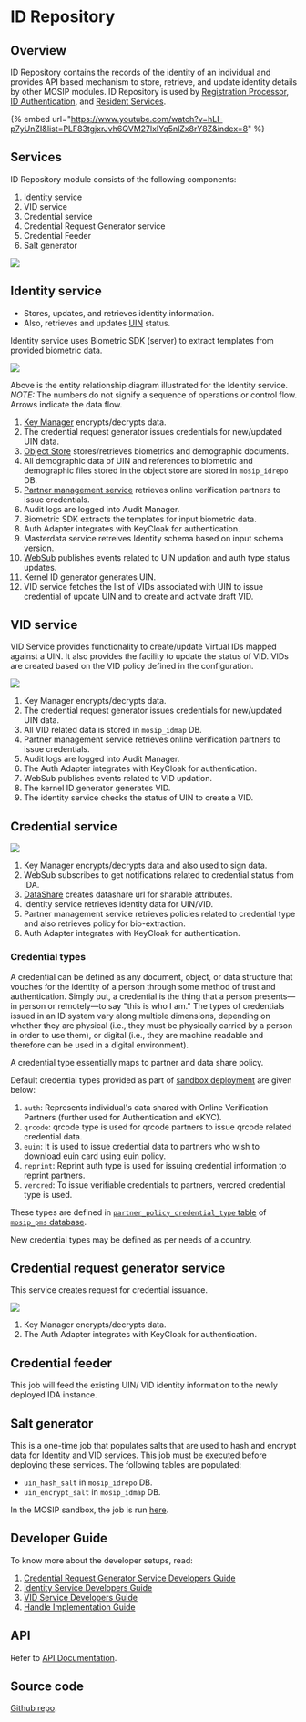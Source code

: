# ID Repository

## Overview

ID Repository contains the records of the identity of an individual and provides API based mechanism to store, retrieve, and update identity details by other MOSIP modules. ID Repository is used by [Registration Processor](../registration-processor/), [ID Authentication](../id-authentication-services/), and [Resident Services](../resident-services/).

{% embed url="https://www.youtube.com/watch?v=hLI-p7yUnZI&list=PLF83tgjxrJvh6QVM27lxIYq5nlZx8rY8Z&index=8" %}

## Services

ID Repository module consists of the following components:

1. Identity service
2. VID service
3. Credential service
4. Credential Request Generator service
5. Credential Feeder
6. Salt generator

![](../../.gitbook/assets/id-repository.png)

## Identity service

* Stores, updates, and retrieves identity information.
* Also, retrieves and updates [UIN](../../id-lifecycle-management/identifiers.md#uin) status.

Identity service uses Biometric SDK (server) to extract templates from provided biometric data.

![](../../.gitbook/assets/identity-service.png)

Above is the entity relationship diagram illustrated for the Identity service. _NOTE:_ The numbers do not signify a sequence of operations or control flow. Arrows indicate the data flow.

1. [Key Manager](../keymanager/) encrypts/decrypts data.
2. The credential request generator issues credentials for new/updated UIN data.
3. [Object Store](../persistence/object-store.md) stores/retrieves biometrics and demographic documents.
4. All demographic data of UIN and references to biometric and demographic files stored in the object store are stored in `mosip_idrepo` DB.
5. [Partner management service](../partner-management-services/) retrieves online verification partners to issue credentials.
6. Audit logs are logged into Audit Manager.
7. Biometric SDK extracts the templates for input biometric data.
8. Auth Adapter integrates with KeyCloak for authentication.
9. Masterdata service retreives Identity schema based on input schema version.
10. [WebSub](../websub/) publishes events related to UIN updation and auth type status updates.
11. Kernel ID generator generates UIN.
12. VID service fetches the list of VIDs associated with UIN to issue credential of update UIN and to create and activate draft VID.

## VID service

VID Service provides functionality to create/update Virtual IDs mapped against a UIN. It also provides the facility to update the status of VID. VIDs are created based on the VID policy defined in the configuration.

![](<../../.gitbook/assets/VID-service (1).png>)

1. Key Manager encrypts/decrypts data.
2. The credential request generator issues credentials for new/updated UIN data.&#x20;
3. All VID related data is stored in `mosip_idmap` DB.
4. Partner management service retrieves online verification partners to issue credentials.
5. Audit logs are logged into Audit Manager.
6. The Auth Adapter integrates with KeyCloak for authentication.
7. WebSub publishes events related to VID updation.
8. The kernel ID generator generates VID.
9. The identity service checks the status of UIN to create a VID.

## Credential service

![](../../.gitbook/assets/credential-service.png)

1. Key Manager encrypts/decrypts data and also used to sign data.
2. WebSub subscribes to get notifications related to credential status from IDA.
3. [DataShare](../datashare.md) creates datashare url for sharable attributes.
4. Identity service retrieves identity data for UIN/VID.
5. Partner management service retrieves policies related to credential type and also retrieves policy for bio-extraction.
6. Auth Adapter integrates with KeyCloak for authentication.

### Credential types

A credential can be defined as any document, object, or data structure that vouches for the identity of a person through some method of trust and authentication. Simply put, a credential is the thing that a person presents—in person or remotely—to say "this is who I am." The types of credentials issued in an ID system vary along multiple dimensions, depending on whether they are physical (i.e., they must be physically carried by a person in order to use them), or digital (i.e., they are machine readable and therefore can be used in a digital environment).

A credential type essentially maps to partner and data share policy.

Default credential types provided as part of [sandbox deployment](../../sandbox-details.md) are given below:

1. `auth`: Represents individual's data shared with Online Verification Partners (further used for Authentication and eKYC).
2. `qrcode`: qrcode type is used for qrcode partners to issue qrcode related credential data.
3. `euin`: It is used to issue credential data to partners who wish to download euin card using euin policy.
4. `reprint`: Reprint auth type is used for issuing credential information to reprint partners.
5. `vercred`: To issue verifiable credentials to partners, vercred credential type is used.

These types are defined in [`partner_policy_credential_type` table](https://github.com/mosip/partner-management-services/blob/release-1.2.0/db\_scripts/mosip\_pms/ddl/pms-partner\_policy\_credential\_type.sql) of [`mosip_pms` database](https://github.com/mosip/partner-management-services/blob/release-1.2.0/db\_scripts/mosip\_pms/).

New credential types may be defined as per needs of a country.

## Credential request generator service

This service creates request for credential issuance.

![](<../../.gitbook/assets/credential-request-generator (1).png>)

1. Key Manager encrypts/decrypts data.
2. The Auth Adapter integrates with KeyCloak for authentication.

## Credential feeder

This job will feed the existing UIN/ VID identity information to the newly deployed IDA instance.

## Salt generator

This is a one-time job that populates salts that are used to hash and encrypt data for Identity and VID services. This job must be executed before deploying these services. The following tables are populated:

* `uin_hash_salt` in `mosip_idrepo` DB.
* `uin_encrypt_salt` in `mosip_idmap` DB.

In the MOSIP sandbox, the job is run [here](https://github.com/mosip/mosip-infra/blob/release-1.2.0/deployment/v3/mosip/idrepo/install.sh).

## Developer Guide

To know more about the developer setups, read:

1. [Credential Request Generator Service Developers Guide](https://docs.mosip.io/1.2.0/modules/id-repository/id-repository-credential-request-generator-service-developer-guide)
2. [Identity Service Developers Guide](https://docs.mosip.io/1.2.0/modules/id-repository/id-repository-identity-service-developer-guide)
3. [VID Service Developers Guide](https://docs.mosip.io/1.2.0/modules/id-repository/id-repository-vid-service-developer-guide)
4. [Handle Implementation Guide](https://docs.mosip.io/1.2.0/modules/id-repository/custom-handle)

## API

Refer to [API Documentation](https://mosip.github.io/documentation/1.2.0/1.2.0.html).

## Source code

[Github repo](https://github.com/mosip/id-repository/tree/release-1.2.0).
